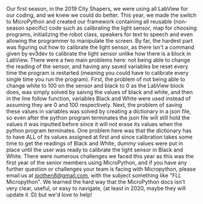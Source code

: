 Our first season, in the 2019 City Shapers, we were using all LabView for our coding, and we knew we could do better. This year, we made the switch to MicroPython and created our framework containing all reusable (non-season specific) code such as calibrating the light sensor, map for choosing programs, initializing the robot class, speakers for text to speech and even allowing the programmer to manipulate the screen. By far, the hardest part was figuring out how to calibrate the light sensor, as there isn't a command given by ev3dev to calibrate the light sensor unlike how there is a block in LabView. There were a two main problems here: not being able to change the reading of the sensor, and having any saved variables be reset every time the program is restarted (meaning you could have to calibrate every single time you run the program). First, the problem of not being able to change white to 100 on the sensor and black to 0 as the LabView block does, was simply solved by saivng the values of black and white, and then in the line follow function, variables Black and White were used instead of assuming they are 0 and 100 respectively. Next, the problem of saving these values in variables was solved by creating a dictionary in a json file, so even after the python program terminates the json file will still hold the values it was inputted before since it will not erase its values when the python program terminates. One problem here was that the dictionary has to have ALL of its values assigned at first and since calibration takes some time to get the readings of Black and White, dummy values were put in place until the user was ready to calibrate the light sensor in Black and White. There were numerous challenges we faced this year as this was the first year of the senior members using MicroPython, and if you have any further question or challenges your team is facing with Micropython, please email us at jpothen8@gmail.com, with the subject something like "FLL Micropython". We learned the hard way that the MicroPython docs isn't very clear, useful, or easy to navigate, (at least in 2020, maybe they will update it :D) but we'd love to help!
